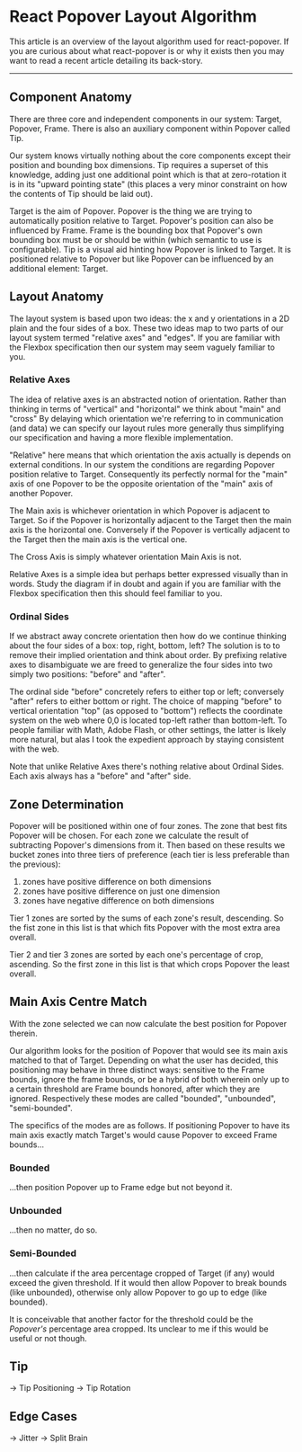 # React Popover Layout Algorithm

This article is an overview of the layout algorithm used for react-popover. If you are curious about what react-popover is or why it exists then you may want to read a recent article detailing its back-story.

----

## Component Anatomy

There are three core and independent components in our system: Target, Popover, Frame. There is also an auxiliary component within Popover called Tip.

Our system knows virtually nothing about the core components except their position and bounding box dimensions. Tip requires a superset of this knowledge, adding just one additional point which is that at zero-rotation it is in its "upward pointing state" (this places a very minor constraint on how the contents of Tip should be laid out).

Target is the aim of Popover. Popover is the thing we are trying to automatically position relative to Target. Popover's position can also be influenced by Frame. Frame is the bounding box that Popover's own bounding box must be or should be within (which semantic to use is configurable). Tip is a visual aid hinting how Popover is linked to Target. It is positioned relative to Popover but like Popover can be influenced by an additional element: Target.



## Layout Anatomy

The layout system is based upon two ideas: the x and y orientations in a 2D plain and the four sides of a box. These two ideas map to two parts of our layout system termed "relative axes" and "edges". If you are familiar with the Flexbox specification then our system may seem vaguely familiar to you.

### Relative Axes

The idea of relative axes is an abstracted notion of orientation. Rather than thinking in terms of "vertical" and "horizontal" we think about "main" and "cross" By delaying which orientation we're referring to in communication (and data) we can specify our layout rules more generally thus simplifying our specification and having a more flexible implementation.

"Relative" here means that which orientation the axis actually is depends on external conditions. In our system the conditions are regarding Popover position relative to Target. Consequently its perfectly normal for the "main" axis of one Popover to be the opposite orientation of the "main" axis of another Popover.  

The Main axis is whichever orientation in which Popover is adjacent to Target. So if the Popover is horizontally adjacent to the Target then the main axis is the horizontal one. Conversely if the Popover is vertically adjacent to the Target then the main axis is the vertical one.

The Cross Axis is simply whatever orientation Main Axis is not.

Relative Axes is a simple idea but perhaps better expressed visually than in words. Study the diagram if in doubt and again if you are familiar with the Flexbox specification then this should feel familiar to you.

### Ordinal Sides

If we abstract away concrete orientation then how do we continue thinking about the four sides of a box: top, right, bottom, left? The solution is to to remove their implied orientation and think about order. By prefixing relative axes to disambiguate we are freed to generalize the four sides into two simply two positions: "before" and "after".

The ordinal side "before" concretely refers to either top or left; conversely "after" refers to either bottom or right. The choice of mapping "before" to vertical orientation "top" (as opposed to "bottom") reflects the coordinate system on the web where 0,0 is located top-left rather than bottom-left. To people familiar with Math, Adobe Flash, or other settings, the latter is likely more natural, but alas I took the expedient approach by staying consistent with the web.

Note that unlike Relative Axes there's nothing relative about Ordinal Sides. Each axis always has a "before" and "after" side.



## Zone Determination

Popover will be positioned within one of four zones. The zone that best fits Popover will be chosen. For each zone we calculate the result of subtracting Popover's dimensions from it. Then based on these results we bucket zones into three tiers of preference (each tier is less preferable than the previous):

1. zones have positive difference on both dimensions
2. zones have positive difference on just one dimension
3. zones have negative difference on both dimensions

Tier 1 zones are sorted by the sums of each zone's result, descending. So the fist zone in this list is that which fits Popover with the most extra area overall.

Tier 2 and tier 3 zones are sorted by each one's percentage of crop, ascending. So the first zone in this list is that which crops Popover the least overall.




## Main Axis Centre Match

With the zone selected we can now calculate the best position for Popover therein.

Our algorithm looks for the position of Popover that would see its main axis matched to that of Target. Depending on what the user has decided, this positioning may behave in three distinct ways: sensitive to the Frame bounds, ignore the frame bounds, or be a hybrid of both wherein only up to a certain threshold are Frame bounds honored, after which they are ignored. Respectively these modes are called "bounded", "unbounded", "semi-bounded".

The specifics of the modes are as follows. If positioning Popover to have its main axis exactly match Target's would cause Popover to exceed Frame bounds...

### Bounded

...then position Popover up to Frame edge but not beyond it.

### Unbounded

...then no matter, do so.

### Semi-Bounded
...then calculate if the area percentage cropped of Target (if any) would exceed the given threshold. If it would then allow Popover to break bounds (like unbounded), otherwise only allow Popover to go up to edge (like bounded).

It is conceivable that another factor for the threshold could be the _Popover's_ percentage area cropped. Its unclear to me if this would be useful or not though.



## Tip
-> Tip Positioning
-> Tip Rotation



## Edge Cases
-> Jitter
-> Split Brain
